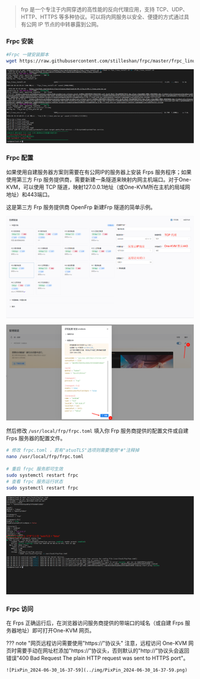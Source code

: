 > frp 是一个专注于内网穿透的高性能的反向代理应用，支持 TCP、UDP、HTTP、HTTPS 等多种协议。可以将内网服务以安全、便捷的方式通过具有公网 IP 节点的中转暴露到公网。

### Frpc 安装

``` bash
#Frpc 一键安装脚本
wget https://raw.githubusercontent.com/stilleshan/frpc/master/frpc_linux_install.sh && chmod +x frpc_linux_install.sh && ./frpc_linux_install.sh
```

![image-20240630104629256](../img/image-20240630104629256.png)

### Frpc 配置

如果使用自建服务器方案则需要在有公网IP的服务器上安装 Frps 服务程序；如果使用第三方 Frp 服务提供商，需要新建一条隧道来映射内网主机端口。对于One-KVM，可以使用 TCP 隧道，映射127.0.0.1地址（或One-KVM所在主机的局域网地址）和443端口。

这是第三方 Frp 服务提供商 OpenFrp 新建Frp 隧道的简单示例。

![PixPin_2024-06-30_16-15-30](../img/PixPin_2024-06-30_16-15-30.png)

![PixPin_2024-06-30_16-18-34](../img/PixPin_2024-06-30_16-18-34.png)

然后修改 `/usr/local/frp/frpc.toml` 填入你 Frp 服务商提供的配置文件或自建 Frps 服务器的配置文件。

``` bash
# 修改 frpc.toml ，若有"atuoTLS"选项则需要使用"#"注释掉
nano /usr/local/frp/frpc.toml

# 重启 frpc 服务即可生效
sudo systemctl restart frpc
# 查看 frpc 服务运行状态
sudo systemctl restart frpc
```

![PixPin_2024-06-30_16-34-26](../img/PixPin_2024-06-30_16-34-26.png)

### Frpc 访问

在 Frps 正确运行后，在浏览器访问服务商提供的带端口的域名（或自建 Frps 服务器地址）即可打开One-KVM 网页。

??? note "网页远程访问需要使用"https://"协议头"
    注意，远程访问 One-KVM 网页时需要手动在网址栏添加"https://"协议头，否则默认的"http://"协议头会返回错误"400 Bad Request The plain HTTP request was sent to HTTPS port"。

    ![PixPin_2024-06-30_16-37-59](../img/PixPin_2024-06-30_16-37-59.png)
